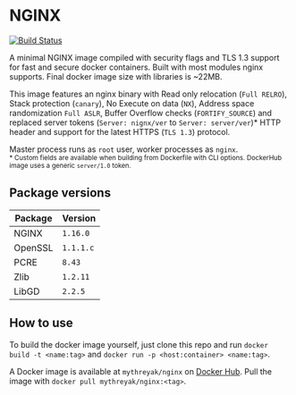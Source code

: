 # NGINX  
[![Build Status](https://pink-panther98.visualstudio.com/Nginx/_apis/build/status/MythreyaK.nginx?branchName=master)](https://pink-panther98.visualstudio.com/Nginx/_build/latest?definitionId=5&branchName=master)

A minimal NGINX image compiled with security flags and TLS 1.3 support for 
fast and secure docker containers. Built with most modules nginx supports. 
Final docker image size with libraries is ~22MB. 

This image features an nginx binary with Read only relocation (`Full RELRO`), 
Stack protection (`canary`), No Execute on data (`NX`), Address space randomization 
`Full ASLR`, Buffer Overflow checks (`FORTIFY_SOURCE`) and replaced server tokens 
(`Server: nignx/ver` to `Server: server/ver`)* HTTP header and support for the 
latest HTTPS (`TLS 1.3`) protocol.

Master process runs as `root` user, worker processes as `nginx`.  
<sub>* Custom fields are available when building from Dockerfile with CLI options. 
DockerHub image uses a generic `server/1.0` token. </sub>

## Package versions
|Package|Version|
|---|---|
|NGINX|`1.16.0`|
|OpenSSL|`1.1.1.c`|  
|PCRE|`8.43`|
|Zlib|`1.2.11`|
|LibGD|`2.2.5`|

## How to use
To build the docker image yourself, just clone this repo and run 
`docker build -t <name:tag>` and `docker run -p <host:container> <name:tag>`.  

A Docker image is available at `mythreyak/nginx` on [Docker Hub](https://hub.docker.com/r/mythreyak/nginx). 
Pull the image with `docker pull mythreyak/nginx:<tag>`.
